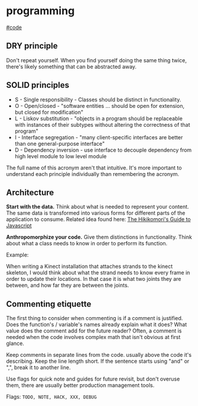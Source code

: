 # programming

[#code](https://dotcli.github.io/memex/#tag-code)

## DRY principle

Don't repeat yourself. When you find yourself doing the same thing twice, there's likely something that can be abstracted away.

## SOLID principles

* S - Single responsibility - Classes should be distinct in functionality.
* O - Open/closed - "software entities … should be open for extension, but closed for modification"
* L - Liskov substitution - "objects in a program should be replaceable with instances of their subtypes without altering the correctness of that program"
* I - Interface segregation - "many client-specific interfaces are better than one general-purpose interface"
* D - Dependency inversion - use interface to decouple dependency from high level module to low level module

The full name of this acronym aren't that intuitive. It's more important to understand each principle individually than remembering the acronym.

## Architecture

**Start with the data.** Think about what is needed to represent your content. The same data is transformed into various forms for different parts of the application to consume. Related idea found here: [The Hikikomori's Guide to Javascript](https://robotlolita.me/2013/04/27/the-hikikomoris-guide-to-javascript.html)

**Anthropomorphize your code.** Give them distinctions in functionality. Think about what a class needs to know in order to perform its function.

Example:

When writing a Kinect installation that attaches strands to the kinect skeleton, I would think about what the strand needs to know every frame in order to update their locations. In that case it is what two joints they are between, and how far they are between the joints.

## Commenting etiquette

The first thing to consider when commenting is if a comment is justified. Does the function's / variable's names already explain what it does? What value does the comment add for the future reader? Often, a comment is needed when the code involves complex math that isn't obvious at first glance.

Keep comments in separate lines from the code. usually above the code it's describing. Keep the line length short. If the sentence starts using "and" or ",", break it to another line.

Use flags for quick note and guides for future revisit, but don't overuse them, there are usually better production management tools.

Flags: `TODO, NOTE, HACK, XXX, DEBUG`

